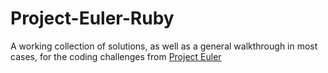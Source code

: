 # Project-Euler-Ruby
A working collection of solutions, as well as a general walkthrough in most cases, for the coding challenges from [Project Euler](https://projecteuler.net)
